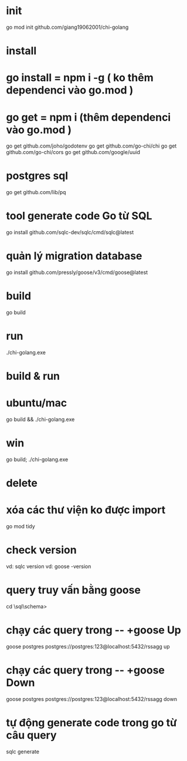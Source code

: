 # init
go mod init github.com/giang19062001/chi-golang 

# install
# go install = npm i -g   ( ko thêm dependenci vào go.mod )
# go get = npm i  (thêm dependenci vào go.mod )

go get github.com/joho/godotenv
go get github.com/go-chi/chi
go get github.com/go-chi/cors
go get github.com/google/uuid
# postgres sql
 go get github.com/lib/pq
# tool generate code Go từ SQL
go install github.com/sqlc-dev/sqlc/cmd/sqlc@latest

# quản lý migration database
go install github.com/pressly/goose/v3/cmd/goose@latest 
# build
go build

# run
./chi-golang.exe
 
# build & run
# ubuntu/mac
go build && ./chi-golang.exe
# win
go build; ./chi-golang.exe 


# delete
# xóa các thư viện ko được import
go mod tidy

# check version
vd: sqlc version
vd: goose -version


# query truy vấn bằng goose
cd \sql\schema> 
# chạy các query trong -- +goose Up
goose postgres postgres://postgres:123@localhost:5432/rssagg up
# chạy các query trong -- +goose Down
goose postgres postgres://postgres:123@localhost:5432/rssagg down

# tự động generate code trong go từ câu query
sqlc generate